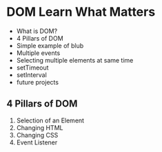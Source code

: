 # DOM Learn What Matters

- What is DOM?
- 4 Pillars of DOM
- Simple example of blub
- Multiple events
- Selecting multiple elements at same time
- setTimeout
- setInterval
- future projects

## 4 Pillars of DOM
1. Selection of an Element
2. Changing HTML
3. Changing CSS
4. Event Listener